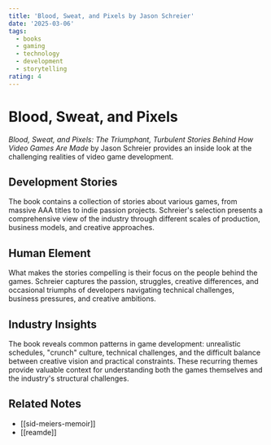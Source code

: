 ```yaml
---
title: 'Blood, Sweat, and Pixels by Jason Schreier'
date: '2025-03-06'
tags:
  - books
  - gaming
  - technology
  - development
  - storytelling
rating: 4
---
```


# Blood, Sweat, and Pixels

*Blood, Sweat, and Pixels: The Triumphant, Turbulent Stories Behind How Video Games Are Made* by Jason Schreier provides an inside look at the challenging realities of video game development.

## Development Stories

The book contains a collection of stories about various games, from massive AAA titles to indie passion projects. Schreier's selection presents a comprehensive view of the industry through different scales of production, business models, and creative approaches.

## Human Element

What makes the stories compelling is their focus on the people behind the games. Schreier captures the passion, struggles, creative differences, and occasional triumphs of developers navigating technical challenges, business pressures, and creative ambitions.

## Industry Insights

The book reveals common patterns in game development: unrealistic schedules, "crunch" culture, technical challenges, and the difficult balance between creative vision and practical constraints. These recurring themes provide valuable context for understanding both the games themselves and the industry's structural challenges.

## Related Notes

- [[sid-meiers-memoir]]
- [[reamde]]
